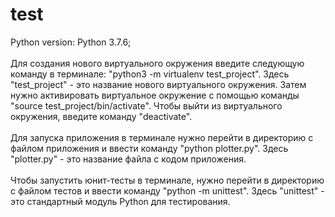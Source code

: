 # test
Python version: Python 3.7.6;<br>
<br>
Для создания нового виртуального окружения введите следующую команду в терминале: "python3 -m virtualenv test_project". Здесь "test_project" - это название нового виртуального окружения. Затем нужно активировать виртуальное окружение с помощью команды "source test_project/bin/activate". Чтобы выйти из виртуального окружения, введите команду "deactivate".<br>
<br>
Для запуска приложения в терминале нужно перейти в директорию с файлом приложения и ввести команду "python plotter.py". Здесь "plotter.py" - это название файла с кодом приложения.<br>
<br>
Чтобы запустить юнит-тесты в терминале, нужно перейти в директорию с файлом тестов и ввести команду "python -m unittest". Здесь "unittest" - это стандартный модуль Python для тестирования.
